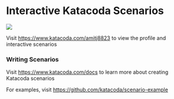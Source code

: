 # Interactive Katacoda Scenarios

[![](http://shields.katacoda.com/katacoda/amitj8823/count.svg)](https://www.katacoda.com/amitj8823 "Get your profile on Katacoda.com")

Visit https://www.katacoda.com/amitj8823 to view the profile and interactive scenarios

### Writing Scenarios
Visit https://www.katacoda.com/docs to learn more about creating Katacoda scenarios

For examples, visit https://github.com/katacoda/scenario-example
